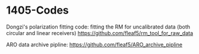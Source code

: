 # 1405-Codes

Dongzi's polarization fitting code: fitting the RM for uncalibrated data (both circular and linear receivers)
  https://github.com/fleaf5/rm_tool_for_raw_data
  
ARO data archive pipline: 
  https://github.com/fleaf5/ARO_archive_pipline
